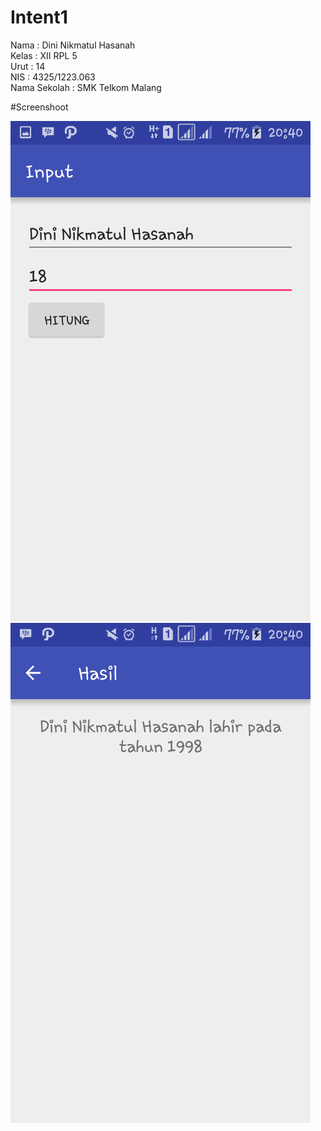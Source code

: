 # Intent1

Nama : Dini Nikmatul Hasanah <br>
Kelas : XII RPL 5 <br>
Urut : 14 <br>
NIS : 4325/1223.063 <br>
Nama Sekolah : SMK Telkom Malang <br>

#Screenshoot

![Intent1_1](https://github.com/DiniNikmatulHasanah/Intent1/blob/master/Intent1_1.png)
![Intent1_2](https://github.com/DiniNikmatulHasanah/Intent1/blob/master/Intent1_2.png)
